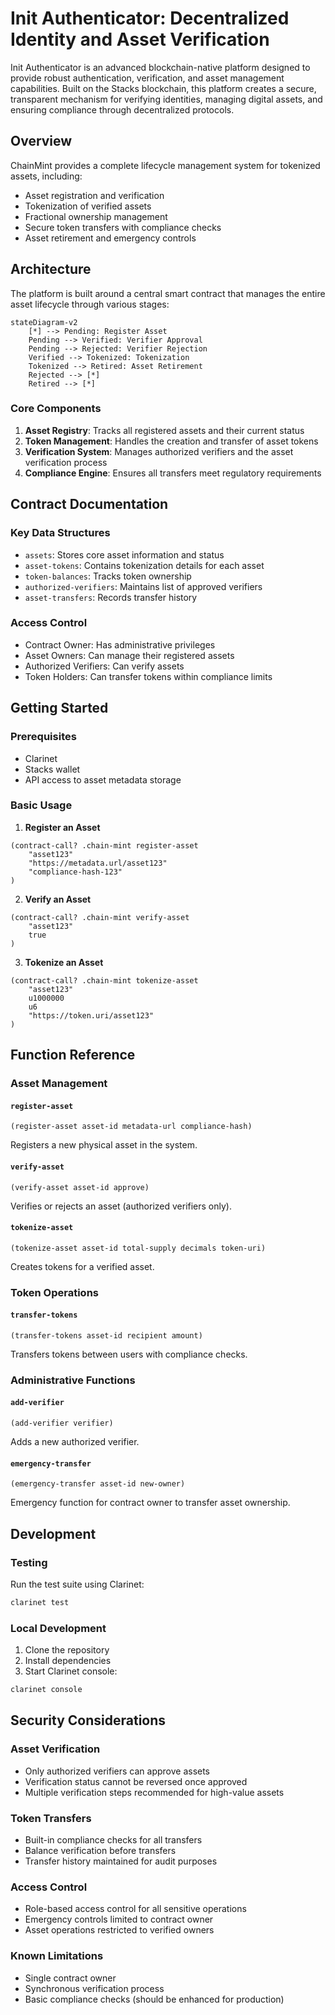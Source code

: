 # Init Authenticator: Decentralized Identity and Asset Verification

Init Authenticator is an advanced blockchain-native platform designed to provide robust authentication, verification, and asset management capabilities. Built on the Stacks blockchain, this platform creates a secure, transparent mechanism for verifying identities, managing digital assets, and ensuring compliance through decentralized protocols.

## Overview

ChainMint provides a complete lifecycle management system for tokenized assets, including:

- Asset registration and verification
- Tokenization of verified assets
- Fractional ownership management
- Secure token transfers with compliance checks
- Asset retirement and emergency controls

## Architecture

The platform is built around a central smart contract that manages the entire asset lifecycle through various stages:

```mermaid
stateDiagram-v2
    [*] --> Pending: Register Asset
    Pending --> Verified: Verifier Approval
    Pending --> Rejected: Verifier Rejection
    Verified --> Tokenized: Tokenization
    Tokenized --> Retired: Asset Retirement
    Rejected --> [*]
    Retired --> [*]
```

### Core Components

1. **Asset Registry**: Tracks all registered assets and their current status
2. **Token Management**: Handles the creation and transfer of asset tokens
3. **Verification System**: Manages authorized verifiers and the asset verification process
4. **Compliance Engine**: Ensures all transfers meet regulatory requirements

## Contract Documentation

### Key Data Structures

- `assets`: Stores core asset information and status
- `asset-tokens`: Contains tokenization details for each asset
- `token-balances`: Tracks token ownership
- `authorized-verifiers`: Maintains list of approved verifiers
- `asset-transfers`: Records transfer history

### Access Control

- Contract Owner: Has administrative privileges
- Asset Owners: Can manage their registered assets
- Authorized Verifiers: Can verify assets
- Token Holders: Can transfer tokens within compliance limits

## Getting Started

### Prerequisites

- Clarinet
- Stacks wallet
- API access to asset metadata storage

### Basic Usage

1. **Register an Asset**
```clarity
(contract-call? .chain-mint register-asset
    "asset123"
    "https://metadata.url/asset123"
    "compliance-hash-123"
)
```

2. **Verify an Asset**
```clarity
(contract-call? .chain-mint verify-asset
    "asset123"
    true
)
```

3. **Tokenize an Asset**
```clarity
(contract-call? .chain-mint tokenize-asset
    "asset123"
    u1000000
    u6
    "https://token.uri/asset123"
)
```

## Function Reference

### Asset Management

#### `register-asset`
```clarity
(register-asset asset-id metadata-url compliance-hash)
```
Registers a new physical asset in the system.

#### `verify-asset`
```clarity
(verify-asset asset-id approve)
```
Verifies or rejects an asset (authorized verifiers only).

#### `tokenize-asset`
```clarity
(tokenize-asset asset-id total-supply decimals token-uri)
```
Creates tokens for a verified asset.

### Token Operations

#### `transfer-tokens`
```clarity
(transfer-tokens asset-id recipient amount)
```
Transfers tokens between users with compliance checks.

### Administrative Functions

#### `add-verifier`
```clarity
(add-verifier verifier)
```
Adds a new authorized verifier.

#### `emergency-transfer`
```clarity
(emergency-transfer asset-id new-owner)
```
Emergency function for contract owner to transfer asset ownership.

## Development

### Testing

Run the test suite using Clarinet:
```bash
clarinet test
```

### Local Development

1. Clone the repository
2. Install dependencies
3. Start Clarinet console:
```bash
clarinet console
```

## Security Considerations

### Asset Verification
- Only authorized verifiers can approve assets
- Verification status cannot be reversed once approved
- Multiple verification steps recommended for high-value assets

### Token Transfers
- Built-in compliance checks for all transfers
- Balance verification before transfers
- Transfer history maintained for audit purposes

### Access Control
- Role-based access control for all sensitive operations
- Emergency controls limited to contract owner
- Asset operations restricted to verified owners

### Known Limitations
- Single contract owner
- Synchronous verification process
- Basic compliance checks (should be enhanced for production)